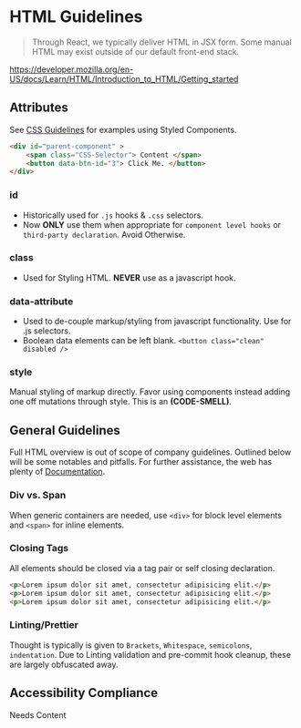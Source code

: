 # HTML Guidelines
> Through React, we typically deliver HTML in JSX form. Some manual HTML may exist outside of our default front-end stack. 

https://developer.mozilla.org/en-US/docs/Learn/HTML/Introduction_to_HTML/Getting_started
## Attributes
See [CSS Guidelines](./css.md) for examples using Styled Components.
```html
<div id="parent-component" >
    <span class="CSS-Selector"> Content </span>
    <button data-btn-id="3"> Click Me. </button>
</div>
```
### id
- Historically used for `.js` hooks & `.css` selectors.
- Now **ONLY** use them when appropriate for `component level hooks` or `third-party declaration`. Avoid Otherwise.
### class
- Used for Styling HTML. **NEVER** use as a javascript hook.
### data-attribute
- Used to de-couple markup/styling from javascript functionality. Use for .js selectors.
- Boolean data elements can be left blank. `<button class="clean" disabled />`
### style
Manual styling of markup directly. Favor using components instead adding one off mutations through style. 
This is an **(CODE-SMELL)**.

## General Guidelines
Full HTML overview is out of scope of company guidelines.
Outlined below will be some notables and pitfalls.
For further assistance, the web has plenty of [Documentation](https://developer.mozilla.org/en-US/docs/Learn/HTML/Introduction_to_HTML/Getting_started).

### Div vs. Span
When generic containers are needed, use `<div>` for block level elements and `<span>` for inline elements.

### Closing Tags
All elements should be closed via a tag pair or self closing declaration.

```html
<p>Lorem ipsum dolor sit amet, consectetur adipisicing elit.</p>
<p>Lorem ipsum dolor sit amet, consectetur adipisicing elit.</p>
<p>Lorem ipsum dolor sit amet, consectetur adipisicing elit.</p>
```

### Linting/Prettier
Thought is typically is given to `Brackets`, `Whitespace`, `semicolons`, `indentation`.
Due to Linting validation and pre-commit hook cleanup, these are largely obfuscated away.

## Accessibility Compliance
Needs Content
